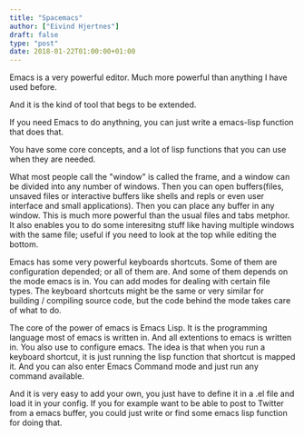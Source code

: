 ```yaml
---
title: "Spacemacs"
author: ["Eivind Hjertnes"]
draft: false
type: "post"
date: 2018-01-22T01:00:00+01:00
---
```


Emacs is a very powerful editor. Much more powerful than anything I have
used before.

And it is the kind of tool that begs to be extended.

If you need Emacs to do anythning, you can just write a emacs-lisp
function that does that.

You have some core concepts, and a lot of lisp functions that you can
use when they are needed.

What most people call the "window" is called the frame, and a window can
be divided into any number of windows. Then you can open buffers(files,
unsaved files or interactive buffers like shells and repls or even user
interface and small applications). Then you can place any buffer in any
window. This is much more powerful than the usual files and tabs
metphor. It also enables you to do some interesitng stuff like having
multiple windows with the same file; useful if you need to look at the
top while editing the bottom.

Emacs has some very powerful keyboards shortcuts. Some of them are
configuration depended; or all of them are. And some of them depends on
the mode emacs is in. You can add modes for dealing with certain file
types. The keyboard shortcuts might be the same or very similar for
building / compiling source code, but the code behind the mode takes
care of what to do.

The core of the power of emacs is Emacs Lisp. It is the programming
language most of emacs is written in. And all extentions to emacs is
written in. You also use to configure emacs. The idea is that when you
run a keyboard shortcut, it is just running the lisp function that
shortcut is mapped it. And you can also enter Emacs Command mode and
just run any command available.

And it is very easy to add your own, you just have to define it in a .el
file and load it in your config. If you for example want to be able to
post to Twitter from a emacs buffer, you could just write or find some
emacs lisp function for doing that.
